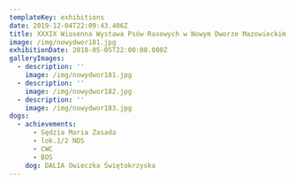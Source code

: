 ```yaml
---
templateKey: exhibitions
date: 2019-12-04T22:09:43.406Z
title: XXXIX Wiosenna Wystawa Psów Rasowych w Nowym Dworze Mazowieckim 2018
image: /img/nowydwor181.jpg
exhibitionDate: 2018-05-05T22:00:00.000Z
galleryImages:
  - description: ''
    image: /img/nowydwor181.jpg
  - description: ''
    image: /img/nowydwor182.jpg
  - description: ''
    image: /img/nowydwor183.jpg
dogs:
  - achievements:
      - Sędzia Maria Zasada
      - lok.1/2 NDS
      - CWC
      - BOS
    dog: DALIA Owieczka Świętokrzyska
---
```


